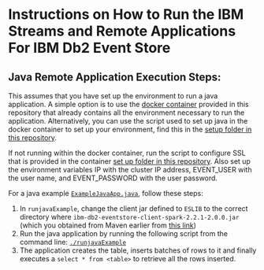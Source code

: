 # Instructions on How to Run the IBM Streams and Remote Applications For IBM Db2 Event Store

## Java Remote Application Execution Steps:

This assumes that you have set up the environment to run a java application. A simple option is to use the [docker container](https://github.com/IBMProjectEventStore/db2eventstore-IoT-Analytics/blob/master/container) provided in this repository that already contains all the environment necessary to run the application. Alternatively, you can use the script used to set up java in the docker container to set up your environment, find this in the [setup folder in this repository](https://github.com/IBMProjectEventStore/db2eventstore-IoT-Analytics/blob/master/container/setup/setup-java.sh).

If not running within the docker container, run the script to configure SSL that is provided in the container [set up folder in this repository](ttps://github.com/IBMProjectEventStore/db2eventstore-IoT-Analytics/blob/master/container/setup/setup-ssl.sh). Also set up the environment variables IP with the cluster IP address, EVENT_USER with the user name, and EVENT_PASSWORD with the user password. 

For a java example [`ExampleJavaApp.java`](ExampleJavaApp.java), follow these steps:
1. In `runjavaExample`, change the client jar defined to `ESLIB` to the correct directory where `ibm-db2-eventstore-client-spark-2.2.1-2.0.0.jar` (which you obtained from Maven earlier from [this link](https://mvnrepository.com/artifact/com.ibm.event/ibm-db2-eventstore-client-spark-2.2.1))
2. Run the java application by running the following script from the command line: [`./runjavaExample`](./runjavaExample)
3. The application creates the table, inserts batches of rows to it and finally executes a `select * from <table>` to retrieve all the rows inserted.
